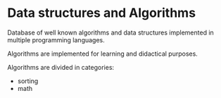 # Data structures and Algorithms

Database of well known algorithms and data structures implemented in multiple programming languages.

Algorithms are implemented for learning and didactical purposes.

Algorithms are divided in categories:

- sorting
- math
